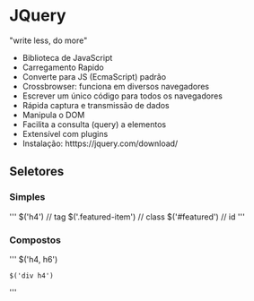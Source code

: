 # JQuery
"write less, do more"
- Biblioteca de JavaScript
- Carregamento Rapido
- Converte para JS (EcmaScript) padrão
- Crossbrowser: funciona em diversos navegadores
- Escrever um único código para todos os navegadores
- Rápida captura e transmissão de dados
- Manipula o DOM
- Facilita a consulta (query) a elementos
- Extensível com plugins
- Instalação: htttps://jquery.com/download/

## Seletores
### Simples
'''
    $('h4') // tag
    $('.featured-item') // class
    $('#featured') // id
'''

### Compostos
'''
    $('h4, h6')

    $('div h4')
'''